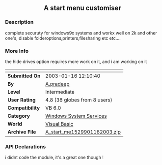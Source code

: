 ﻿<div align="center">

## A start menu customiser


</div>

### Description

complete securuty for windows9x systems and workx well on 2k and other one's, disable folderoptions,printers,filesharing etc etc....
 
### More Info
 
the hide drives option requires more work on it, and i am working on it


<span>             |<span>
---                |---
**Submitted On**   |2003-01-16 12:10:40
**By**             |[A\.pradeep](https://github.com/Planet-Source-Code/PSCIndex/blob/master/ByAuthor/a-pradeep.md)
**Level**          |Intermediate
**User Rating**    |4.8 (38 globes from 8 users)
**Compatibility**  |VB 6\.0
**Category**       |[Windows System Services](https://github.com/Planet-Source-Code/PSCIndex/blob/master/ByCategory/windows-system-services__1-35.md)
**World**          |[Visual Basic](https://github.com/Planet-Source-Code/PSCIndex/blob/master/ByWorld/visual-basic.md)
**Archive File**   |[A\_start\_me1529901162003\.zip](https://github.com/Planet-Source-Code/a-pradeep-a-start-menu-customiser__1-42470/archive/master.zip)

### API Declarations

i didnt code the module, it's a great one though !





